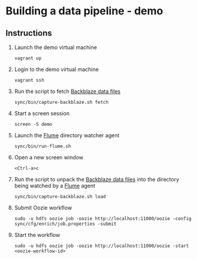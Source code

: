 # Building a data pipeline - demo

## Instructions

1. Launch the demo virtual machine
	
	```
	vagrant up
	```
	
2. Login to the demo virtual machine

	```
	vagrant ssh
	```
	
3. Run the script to fetch [Backblaze data files](https://www.backblaze.com/b2/hard-drive-test-data.html)

	```
	sync/bin/capture-backblaze.sh fetch
	```

4. Start a screen session

	```
	screen -S demo
	```

5. Launch the [Flume](http://flume.apache.org) directory watcher agent

	```
	sync/bin/run-flume.sh
	```

6. Open a new screen window

	```
	<Ctrl-a>c
	```
	
7. Run the script to unpack the [Backblaze data files](https://www.backblaze.com/b2/hard-drive-test-data.html) into the directory being watched by a [Flume](http://flume.apache.org) agent

	```
	sync/bin/capture-backblaze.sh load
	```

8. Submit Oozie workflow

	```
	sudo -u hdfs oozie job -oozie http://localhost:11000/oozie -config sync/cfg/enrich/job.properties -submit
	```

9. Start the workflow 

	```
	sudo -u hdfs oozie job -oozie http://localhost:11000/oozie -start <oozie-workflow-id>
	```
	
